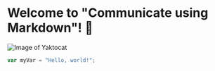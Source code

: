 # Welcome to "Communicate using Markdown"! 👋
![Image of Yaktocat](https://octodex.github.com/images/yaktocat.png)
``` javascript
var myVar = "Hello, world!";
```
